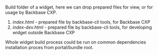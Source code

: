 Build folder of a widget, here we can drop prepared files for view, or for usage by Backbase CXP.

1. *index.html* - prepared file by backbase-cli tools, for Backbase CXP
2. *index-dev.html* - prepared file by backbase-cli tools, for developing widget outside Backbase CXP

Whole widget build process could be run on common dependencies installation proces from portal/bundle root.